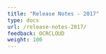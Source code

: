 ```yaml
---
title: "Release Notes - 2017"
type: docs
url: /release-notes-2017/
feedback: OCRCLOUD
weight: 100
---
```



